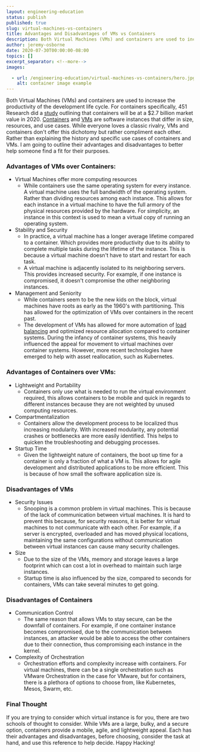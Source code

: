 ```yaml
---
layout: engineering-education
status: publish
published: true
slug: virtual-machines-vs-containers
title: Advantages and Disadvantages of VMs vs Containers
description: Both Virtual Machines (VMs) and containers are used to increase the productivity of the development lifecycle, but each has their advantages and disadvantages. What are VMs and Containers.
author: jeremy-osborne
date: 2020-07-30T00:00:00-08:00
topics: []
excerpt_separator: <!--more-->
images:

  - url: /engineering-education/virtual-machines-vs-containers/hero.jpg
    alt: container image example
---
```

Both Virtual Machines (VMs) and containers are used to increase the productivity of the development life cycle. For containers specifically, 451 Research did a [study]([https://451research.com/images/Marketing/press_releases/Application-container-market-will-reach-2-7bn-in-2020_final_graphic.pdf](https://451research.com/images/Marketing/press_releases/Application-container-market-will-reach-2-7bn-in-2020_final_graphic.pdf) ) outlining that containers will be at a $2.7 billion market value in 2020. [Containers](https://www.cio.com/article/2924995/what-are-containers-and-why-do-you-need-them.html) and [VMs](https://en.wikipedia.org/wiki/Virtual_machine) are software instances that differ in size, resources, and use cases. While everyone loves a classic rivalry, VMs and containers don't offer this dichotomy but rather compliment each other. Rather than explaining the history and specific use cases of containers and VMs. I am going to outline their advantages and disadvantages to better help someone find a fit for their purposes.
<!--more-->

### **Advantages of VMs over Containers:**
- Virtual Machines offer more computing resources
    - While containers use the same operating system for every instance. A virtual machine uses the full bandwidth of the operating system. Rather than dividing resources among each instance. This allows for each instance in a virtual machine to have the full armory of the physical resources provided by the hardware. For simplicity, an instance in this context is used to mean a virtual copy of running an operating system.
- Stability and Security
    - In practice, a virtual machine has a longer average lifetime compared to a container. Which provides more productivity due to its ability to complete multiple tasks during the lifetime of the instance. This is because a virtual machine doesn't have to start and restart for each task.
    - A virtual machine is adjacently isolated to its neighboring servers. This provides increased security. For example, if one instance is compromised, it doesn't compromise the other neighboring instances.
- Management and Seniority
    - While containers seem to be the new kids on the block, virtual machines have roots as early as the 1960's with partitioning. This has allowed for the optimization of VMs over containers in the recent past.
    - The development of VMs has allowed for more automation of [load balancing](https://en.wikipedia.org/wiki/Load_balancing_(computing)) and optimized resource allocation compared to container systems. During the infancy of container systems, this heavily influenced the appeal for movement to virtual machines over container systems. However, more recent technologies have emerged to help with asset reallocation, such as Kubernetes.

### **Advantages of Containers over VMs:**
- Lightweight and Portability
    - Containers only use what is needed to run the virtual environment required, this allows containers to be mobile and quick in regards to different instances because they are not weighted by unused computing resources.
- Compartmentalization
    - Containers allow the development process to be localized thus increasing modularity. With increased modularity, any potential crashes or bottlenecks are more easily identified. This helps to quicken the troubleshooting and debugging processes.
- Startup Time
    - Given the lightweight nature of containers, the boot up time for a container is only a fraction of what a VM is. This allows for agile development and distributed applications to be more efficient. This is because of how small the software application size is.
    
### **Disadvantages of VMs**
- Security Issues
    - Snooping is a common problem in virtual machines. This is because of the lack of communication between virtual machines. It is hard to prevent this because, for security reasons, it is better for virtual machines to not communicate with each other. For example, if a server is encrypted, overloaded and has moved physical locations, maintaining the same configurations without communication between virtual instances can cause many security challenges.
- Size
    - Due to the size of the VMs, memory and storage leaves a large footprint which can cost a lot in overhead to maintain such large instances.
    - Startup time is also influenced by the size, compared to seconds for containers, VMs can take several minutes to get going.

### **Disadvantages of Containers**
- Communication Control
    - The same reason that allows VMs to stay secure, can be the downfall of containers. For example, if one container instance becomes compromised, due to the communication between instances, an attacker would be able to access the other containers due to their connection, thus compromising each instance in the kernel.
- Complexity of Orchestration
    - Orchestration efforts and complexity increase with containers. For virtual machines, there can be a single orchestration such as VMware Orchestration in the case for VMware, but for containers, there is a plethora of options to choose from, like Kubernetes, Mesos, Swarm, etc.

### Final Thought
If you are trying to consider which virtual instance is for you, there are two schools of thought to consider. While VMs are a large, bulky, and a secure option, containers provide a mobile, agile, and lightweight appeal. Each has their advantages and disadvantages, before choosing, consider the task at hand, and use this reference to help decide. Happy Hacking!
